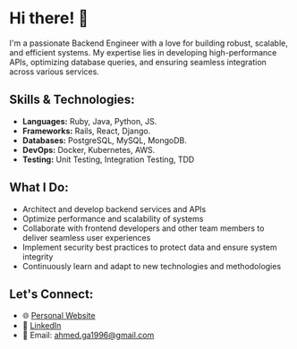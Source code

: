 # Hi there! 👋

I'm a passionate Backend Engineer with a love for building robust, scalable, and efficient systems. My expertise lies in developing high-performance APIs, optimizing database queries, and ensuring seamless integration across various services.

## Skills & Technologies:
- **Languages:** Ruby, Java, Python, JS.
- **Frameworks:** Rails, React, Django.
- **Databases:** PostgreSQL, MySQL, MongoDB.
- **DevOps:** Docker, Kubernetes, AWS.
- **Testing:** Unit Testing, Integration Testing, TDD

## What I Do:
- Architect and develop backend services and APIs
- Optimize performance and scalability of systems
- Collaborate with frontend developers and other team members to deliver seamless user experiences
- Implement security best practices to protect data and ensure system integrity
- Continuously learn and adapt to new technologies and methodologies

## Let's Connect:
- 🌐 [Personal Website](https://ahmeda96.com)
- 💼 [LinkedIn](https://www.linkedin.com/in/ahmeda96/)
- 📧 Email: ahmed.ga1996@gmail.com

